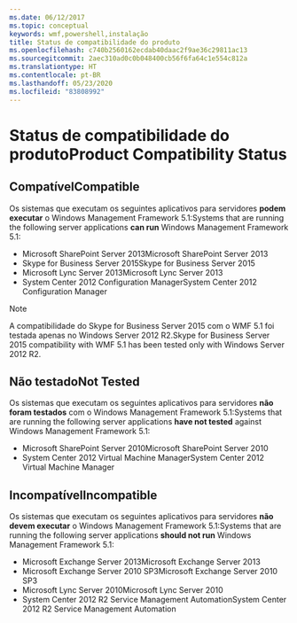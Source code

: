 ```yaml
---
ms.date: 06/12/2017
ms.topic: conceptual
keywords: wmf,powershell,instalação
title: Status de compatibilidade do produto
ms.openlocfilehash: c740b2560162ecdab40daac2f9ae36c29811ac13
ms.sourcegitcommit: 2aec310ad0c0b048400cb56f6fa64c1e554c812a
ms.translationtype: HT
ms.contentlocale: pt-BR
ms.lasthandoff: 05/23/2020
ms.locfileid: "83808992"
---
```

# <a name="product-compatibility-status"></a><span data-ttu-id="e85ad-103">Status de compatibilidade do produto</span><span class="sxs-lookup"><span data-stu-id="e85ad-103">Product Compatibility Status</span></span>

## <a name="compatible"></a><span data-ttu-id="e85ad-104">Compatível</span><span class="sxs-lookup"><span data-stu-id="e85ad-104">Compatible</span></span>

<span data-ttu-id="e85ad-105">Os sistemas que executam os seguintes aplicativos para servidores **podem executar** o Windows Management Framework 5.1:</span><span class="sxs-lookup"><span data-stu-id="e85ad-105">Systems that are running the following server applications **can run** Windows Management Framework 5.1:</span></span>

- <span data-ttu-id="e85ad-106">Microsoft SharePoint Server 2013</span><span class="sxs-lookup"><span data-stu-id="e85ad-106">Microsoft SharePoint Server 2013</span></span>
- <span data-ttu-id="e85ad-107">Skype for Business Server 2015</span><span class="sxs-lookup"><span data-stu-id="e85ad-107">Skype for Business Server 2015</span></span>
- <span data-ttu-id="e85ad-108">Microsoft Lync Server 2013</span><span class="sxs-lookup"><span data-stu-id="e85ad-108">Microsoft Lync Server 2013</span></span>
- <span data-ttu-id="e85ad-109">System Center 2012 Configuration Manager</span><span class="sxs-lookup"><span data-stu-id="e85ad-109">System Center 2012 Configuration Manager</span></span>

> [!NOTE]
> <span data-ttu-id="e85ad-110">A compatibilidade do Skype for Business Server 2015 com o WMF 5.1 foi testada apenas no Windows Server 2012 R2.</span><span class="sxs-lookup"><span data-stu-id="e85ad-110">Skype for Business Server 2015 compatibility with WMF 5.1 has been tested only with Windows Server 2012 R2.</span></span>

## <a name="not-tested"></a><span data-ttu-id="e85ad-111">Não testado</span><span class="sxs-lookup"><span data-stu-id="e85ad-111">Not Tested</span></span>

<span data-ttu-id="e85ad-112">Os sistemas que executam os seguintes aplicativos para servidores **não foram testados** com o Windows Management Framework 5.1:</span><span class="sxs-lookup"><span data-stu-id="e85ad-112">Systems that are running the following server applications **have not tested** against Windows Management Framework 5.1:</span></span>

- <span data-ttu-id="e85ad-113">Microsoft SharePoint Server 2010</span><span class="sxs-lookup"><span data-stu-id="e85ad-113">Microsoft SharePoint Server 2010</span></span>
- <span data-ttu-id="e85ad-114">System Center 2012 Virtual Machine Manager</span><span class="sxs-lookup"><span data-stu-id="e85ad-114">System Center 2012 Virtual Machine Manager</span></span>

## <a name="incompatible"></a><span data-ttu-id="e85ad-115">Incompatível</span><span class="sxs-lookup"><span data-stu-id="e85ad-115">Incompatible</span></span>

<span data-ttu-id="e85ad-116">Os sistemas que executam os seguintes aplicativos para servidores **não devem executar** o Windows Management Framework 5.1:</span><span class="sxs-lookup"><span data-stu-id="e85ad-116">Systems that are running the following server applications **should not run** Windows Management Framework 5.1:</span></span>

- <span data-ttu-id="e85ad-117">Microsoft Exchange Server 2013</span><span class="sxs-lookup"><span data-stu-id="e85ad-117">Microsoft Exchange Server 2013</span></span>
- <span data-ttu-id="e85ad-118">Microsoft Exchange Server 2010 SP3</span><span class="sxs-lookup"><span data-stu-id="e85ad-118">Microsoft Exchange Server 2010 SP3</span></span>
- <span data-ttu-id="e85ad-119">Microsoft Lync Server 2010</span><span class="sxs-lookup"><span data-stu-id="e85ad-119">Microsoft Lync Server 2010</span></span>
- <span data-ttu-id="e85ad-120">System Center 2012 R2 Service Management Automation</span><span class="sxs-lookup"><span data-stu-id="e85ad-120">System Center 2012 R2 Service Management Automation</span></span>
